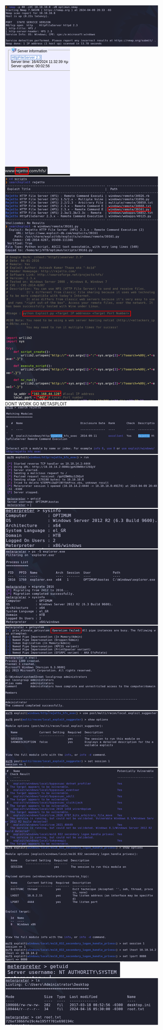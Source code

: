 
![](../../Images/Pasted%20image%2020240409203421.png)
![](../../Images/Pasted%20image%2020240409203500.png)
![](../../Images/Pasted%20image%2020240409203654.png)
![](../../Images/Pasted%20image%2020240409203730.png)
DONT WORK
GO METASPLOIT
![](../../Images/Pasted%20image%2020240409203958.png)
![](../../Images/Pasted%20image%2020240409204102.png)
![](../../Images/Pasted%20image%2020240409204307.png)
![](../../Images/Pasted%20image%2020240409204355.png)
![](../../Images/Pasted%20image%2020240409204500.png)
![](../../Images/Pasted%20image%2020240409204546.png)
![](../../Images/Pasted%20image%2020240409204938.png)
![](../../Images/Pasted%20image%2020240409204955.png)
![](../../Images/Pasted%20image%2020240409205337.png)
![](../../Images/Pasted%20image%2020240409205414.png)
![](../../Images/Pasted%20image%2020240409205557.png)



